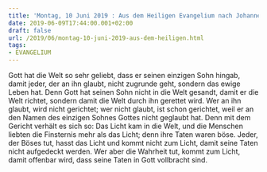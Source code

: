 ```yaml
---
title: 'Montag, 10 Juni 2019 : Aus dem Heiligen Evangelium nach Johannes - Joh 3,16-21.'
date: 2019-06-09T17:44:00.001+02:00
draft: false
url: /2019/06/montag-10-juni-2019-aus-dem-heiligen.html
tags: 
- EVANGELIUM
---
```


Gott hat die Welt so sehr geliebt, dass er seinen einzigen Sohn hingab, damit jeder, der an ihn glaubt, nicht zugrunde geht, sondern das ewige Leben hat. Denn Gott hat seinen Sohn nicht in die Welt gesandt, damit er die Welt richtet, sondern damit die Welt durch ihn gerettet wird. Wer an ihn glaubt, wird nicht gerichtet; wer nicht glaubt, ist schon gerichtet, weil er an den Namen des einzigen Sohnes Gottes nicht geglaubt hat. Denn mit dem Gericht verhält es sich so: Das Licht kam in die Welt, und die Menschen liebten die Finsternis mehr als das Licht; denn ihre Taten waren böse. Jeder, der Böses tut, hasst das Licht und kommt nicht zum Licht, damit seine Taten nicht aufgedeckt werden. Wer aber die Wahrheit tut, kommt zum Licht, damit offenbar wird, dass seine Taten in Gott vollbracht sind.